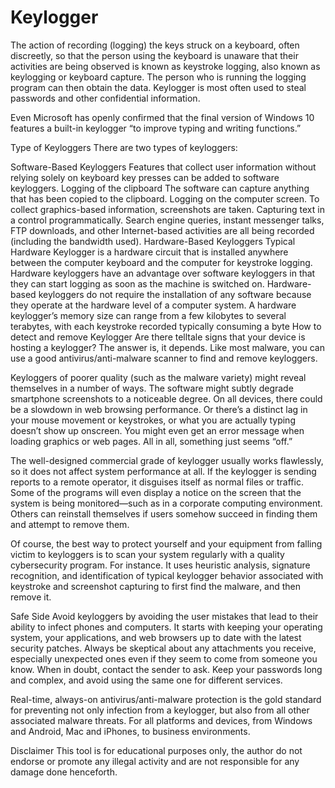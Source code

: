 # Keylogger
The action of recording (logging) the keys struck on a keyboard, often discreetly, so that the person using the keyboard is unaware that their activities are being observed is known as keystroke logging, also known as keylogging or keyboard capture. The person who is running the logging program can then obtain the data. Keylogger is most often used to steal passwords and other confidential information.

Even Microsoft has openly confirmed that the final version of Windows 10 features a built-in keylogger “to improve typing and writing functions.”

Type of Keyloggers
There are two types of keyloggers:

Software-Based Keyloggers
Features that collect user information without relying solely on keyboard key presses can be added to software keyloggers.
Logging of the clipboard The software can capture anything that has been copied to the clipboard.
Logging on the computer screen. To collect graphics-based information, screenshots are taken.
Capturing text in a control programmatically.
Search engine queries, instant messenger talks, FTP downloads, and other Internet-based activities are all being recorded (including the bandwidth used).
Hardware-Based Keyloggers
Typical Hardware Keylogger is a hardware circuit that is installed anywhere between the computer keyboard and the computer for keystroke logging.
Hardware keyloggers have an advantage over software keyloggers in that they can start logging as soon as the machine is switched on.
Hardware-based keyloggers do not require the installation of any software because they operate at the hardware level of a computer system.
A hardware keylogger’s memory size can range from a few kilobytes to several terabytes, with each keystroke recorded typically consuming a byte
How to detect and remove Keylogger
Are there telltale signs that your device is hosting a keylogger? The answer is, it depends. Like most malware, you can use a good antivirus/anti-malware scanner to find and remove keyloggers.

Keyloggers of poorer quality (such as the malware variety) might reveal themselves in a number of ways. The software might subtly degrade smartphone screenshots to a noticeable degree. On all devices, there could be a slowdown in web browsing performance. Or there’s a distinct lag in your mouse movement or keystrokes, or what you are actually typing doesn’t show up onscreen. You might even get an error message when loading graphics or web pages. All in all, something just seems “off.”

The well-designed commercial grade of keylogger usually works flawlessly, so it does not affect system performance at all. If the keylogger is sending reports to a remote operator, it disguises itself as normal files or traffic. Some of the programs will even display a notice on the screen that the system is being monitored—such as in a corporate computing environment. Others can reinstall themselves if users somehow succeed in finding them and attempt to remove them.

Of course, the best way to protect yourself and your equipment from falling victim to keyloggers is to scan your system regularly with a quality cybersecurity program. For instance. It uses heuristic analysis, signature recognition, and identification of typical keylogger behavior associated with keystroke and screenshot capturing to first find the malware, and then remove it.

Safe Side
Avoid keyloggers by avoiding the user mistakes that lead to their ability to infect phones and computers. It starts with keeping your operating system, your applications, and web browsers up to date with the latest security patches. Always be skeptical about any attachments you receive, especially unexpected ones even if they seem to come from someone you know. When in doubt, contact the sender to ask. Keep your passwords long and complex, and avoid using the same one for different services.

Real-time, always-on antivirus/anti-malware protection is the gold standard for preventing not only infection from a keylogger, but also from all other associated malware threats. For all platforms and devices, from Windows and Android, Mac and iPhones, to business environments.

Disclaimer
This tool is for educational purposes only, the author do not endorse or promote any illegal activity and are not responsible for any damage done henceforth.
